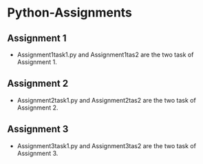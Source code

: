 # Python-Assignments

## Assignment 1
- Assignment1task1.py and Assignment1tas2 are the two task of Assignment 1.

## Assignment 2
- Assignment2task1.py and Assignment2tas2 are the two task of Assignment 2. 

## Assignment 3
- Assignment3task1.py and Assignment3tas2 are the two task of Assignment 3. 
